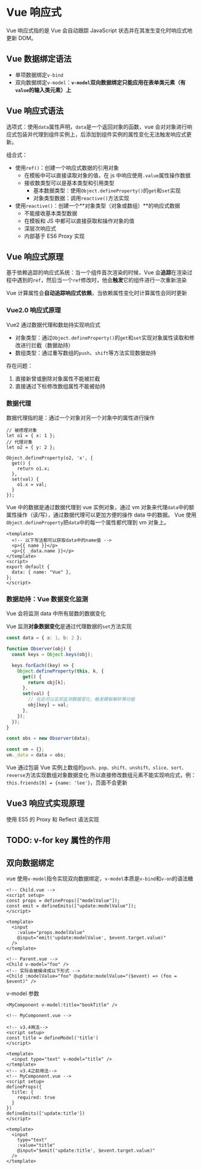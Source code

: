 # Vue 响应式

Vue 响应式指的是 Vue 会自动跟踪 JavaScript 状态并在其发生变化时响应式地更新 DOM。

## Vue 数据绑定语法

- 单项数据绑定`v-bind`
- 双向数据绑定`v-model`：**`v-model`双向数据绑定只能应用在表单类元素（有`value`的输入类元素）上**

## Vue 响应式语法

选项式：使用`data`属性声明，`data`是一个返回对象的函数，vue 会对对象进行响应式包装并代理到组件实例上，后添加到组件实例的属性变化无法触发响应式更新。

组合式：

- 使用`ref()`：创建一个响应式数据的引用对象
  - 在模板中可以直接读取对象的值，在 js 中响应使用`.value`属性操作数据
  - 接收数类型可以是基本类型和引用类型
    - 基本数据类型：使用`Object.defineProperty()`的`get`和`set`实现
    - 对象类型数据：调用`reactive()`方法实现
- 使用`reactive()`：创建一个**对象类型（对象或数组）**的响应式数据
  - 不能接收基本类型数据
  - 在模板和 JS 中都可以直接获取和操作对象的值
  - 深层次响应式
  - 内部基于 ES6 Proxy 实现

## Vue 响应式原理

基于依赖追踪的响应式系统：当一个组件首次渲染的时候，Vue 会**追踪**在渲染过程中遇到的`ref`，然后当一个`ref`修改时，他会**触发**它的组件进行一次重新渲染

Vue 计算属性会**自动追踪响应式依赖**，当依赖属性变化时计算属性会同时更新

### Vue2.0 响应式原理

Vue2 通过数据代理和数劫持实现响应式

- 对象类型：通过`Object.defineProperty()`的`get`和`set`实现对象属性读取和修改进行拦截（数据劫持）
- 数组类型：通过重写数组的`push`、`shift`等方法实现数据劫持

存在问题：

1. 直接新曾或删除对象属性不能被拦截
2. 直接通过下标修改数组属性不能被劫持

### 数据代理

数据代理指的是：通过一个对象对另一个对象中的属性进行操作

```JS
// 被搭理对象
let o1 = { x: 1 };
// 代理对象
let o2 = { y: 2 };

Object.defineProperty(o2, 'x', {
  get() {
    return o1.x;
  },
  set(val) {
    o1.x = val;
  }
});
```

Vue 中的数据是通过数据代理到 vue 实例对象，通过 vm 对象来代理`data`中的额属性操作（读/写），通过数据代理可以更加方便的操作 data 中的数据。
Vue 使用`Object.defineProperty`把`data`中的每一个属性都代理到 vm 对象上。

```vue
<template>
  <!-- 以下写法都可以获取data中的name值 -->
  <p>{{ name }}</p>
  <p>{{ _data.name }}</p>
</template>
<script>
export default {
  data: { name: "Vue" },
};
</script>
```

### 数据劫持：Vue 数据变化监测

Vue 会将监测 data 中所有层数的数据变化

Vue 监测**对象数据变化**是通过代理数据的`set`方法实现

```js
const data = { a: 1, b: 2 };

function Observer(obj) {
  const keys = Object.keys(obj);

  keys.forEach((key) => {
    Object.defineProperty(this, k, {
      get() {
        return obj[k];
      },
      set(val) {
        // 在此可以实现监测数据变化、触发模板解析等功能
        obj[key] = val;
      },
    });
  });
}

const obs = new Observer(data);

const vm = {};
vm._data = data = obs;
```

Vue 通过包装 Vue 实例上数组的`push、pop、shift、unshift、slice、sort、reverse`方法实现数组对象数据变化
所以直接修改数组元素不能实现响应式，例：`this.friends[0] = {name: 'lee'}`，页面不会更新

## Vue3 响应式实现原理

使用 ES5 的 Proxy 和 Reflect 语法实现

## TODO: v-for key 属性的作用

## 双向数据绑定

vue 使用`v-model`指令实现双向数据绑定，`v-model`本质是`v-bind`和`v-on`的语法糖

```vue
<!-- Child.vue -->
<script setup>
const props = defineProps(["modelValue"]);
const emit = defineEmits(["update:modelValue"]);
</script>

<template>
  <input
    :value="props.modelValue"
    @input="emit('update:modelValue', $event.target.value)"
  />
</template>
```

```Vue
<!-- Parent.vue -->
<Child v-model="foo" />
<!-- 实际会被编译成以下形式 -->
<Child :modelValue="foo" @update:modelValue="($event) => (foo = $event)" />
```

v-model 参数

```Vue
<MyComponent v-model:title="bookTitle" />

<!-- MyComponent.vue -->

<!-- v3.4用法-->
<script setup>
const title = defineModel('title')
</script>

<template>
  <input type="text" v-model="title" />
</template>
<!-- v3.4之前用法-->
<!-- MyComponent.vue -->
<script setup>
defineProps({
  title: {
    required: true
  }
})
defineEmits(['update:title'])
</script>

<template>
  <input
    type="text"
    :value="title"
    @input="$emit('update:title', $event.target.value)"
  />
</template>
```
